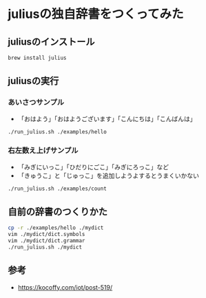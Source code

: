 # juliusの独自辞書をつくってみた

## juliusのインストール

```sh
brew install julius
```

## juliusの実行

### あいさつサンプル

- 「おはよう」「おはようございます」「こんにちは」「こんばんは」

```sh
./run_julius.sh ./examples/hello
```

### 右左数え上げサンプル

- 「みぎにいっこ」「ひだりにごこ」「みぎにろっこ」など
- 「きゅうこ」と「じゅっこ」を追加しようよするとうまくいかない

```sh
./run_julius.sh ./examples/count
```

## 自前の辞書のつくりかた

```sh
cp -r ./examples/hello ./mydict
vim ./mydict/dict.symbols
vim ./mydict/dict.grammar
./run_julius.sh ./mydict
```

## 参考

- https://kocoffy.com/iot/post-519/

